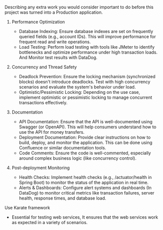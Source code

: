 
Describing any extra work you would consider important to do before this project was turned into a Production application.

1) Performance Optimization
   - Database Indexing:
       Ensure database indexes are set on frequently queried fields (e.g., account IDs). This will improve performance for frequent read and write operations.
   - Load Testing:
       Perform load testing with tools like JMeter to identify bottlenecks and optimize performance under high transaction loads. And Monitor test results with DataDog.

2) Concurrency and Thread Safety
   - Deadlock Prevention:
       Ensure the locking mechanism (synchronized blocks) doesn't introduce deadlocks. Test with high concurrency scenarios and evaluate the system's behavior under load.
   - Optimistic/Pessimistic Locking:
       Depending on the use case, implement optimistic or pessimistic locking to manage concurrent transactions effectively.

3) Documentation
   - API Documentation:
       Ensure that the API is well-documented using Swagger (or OpenAPI). This will help consumers understand how to use the API for money transfers.
   - Deployment Documentation:
       Provide clear instructions on how to build, deploy, and monitor the application. This can be done using Confluence or similar documentation tools.
   - Code Comments:
       Ensure the code is well-commented, especially around complex business logic (like concurrency control).

4) Post-deployment Monitoring
   - Health Checks:
       Implement health checks (e.g., /actuator/health in Spring Boot) to monitor the status of the application in real time.
   - Alerts & Dashboards:
       Configure alert systems and dashboards (In DataDog) to monitor critical metrics like transaction failures, server health, response times, and database load.

Use Karate framework
  - Essential for testing web services, It ensures that the web services work as expected in a variety of scenarios.

 

